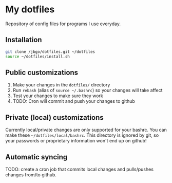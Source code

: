 # My dotfiles

Repository of config files for programs I use everyday.

## Installation

```sh
git clone /jbgo/dotfiles.git ~/dotfiles
source ~/dotfiles/install.sh
```

## Public customizations

1. Make your changes in the `dotfiles/` directory
2. Run `rebash` (alias of `source ~/.bashrc`)  so your changes will take affect
3. Test your changes to make sure they work
4. TODO: Cron will commit and push your changes to github

## Private (local) customizations

Currently local/private changes are only supported for your bashrc. You
can make these `~/dotfiles/local/bashrc`. This directory is ignored by
git, so your passwords or proprietary information won't end up on github!

## Automatic syncing

TODO: create a cron job that commits local changes and pulls/pushes
changes from/to github.

